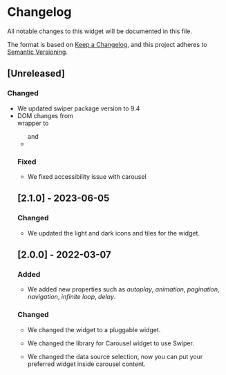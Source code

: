 # Changelog

All notable changes to this widget will be documented in this file.

The format is based on [Keep a Changelog](https://keepachangelog.com/en/1.0.0/), and this project adheres to [Semantic Versioning](https://semver.org/spec/v2.0.0.html).

## [Unreleased]

### Changed

-   We updated swiper package version to 9.4
-   DOM changes from <div> wrapper to <ul> and <li>

### Fixed

-   We fixed accessibility issue with carousel

## [2.1.0] - 2023-06-05

### Changed

-   We updated the light and dark icons and tiles for the widget.

## [2.0.0] - 2022-03-07

### Added

-   We added new properties such as _autoplay_, _animation_, _pagination_, _navigation_, _infinite loop_, _delay_.

### Changed

-   We changed the widget to a pluggable widget.

-   We changed the library for Carousel widget to use Swiper.

-   We changed the data source selection, now you can put your preferred widget inside carousel content.
